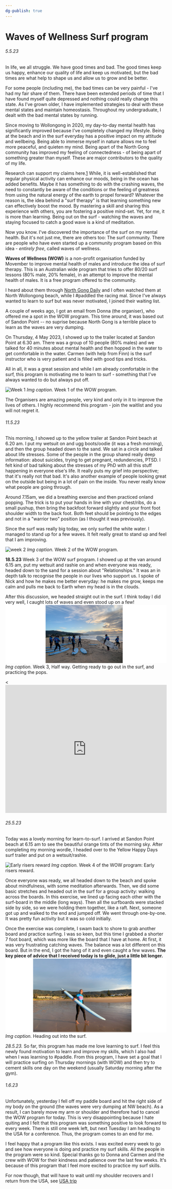 ```yaml
---
dg-publish: true
---
```

# Waves of Wellness Surf program
###### 5.5.23
In life, we all struggle. We have good times and bad. The good times keep us happy, enhance our quality of life and keep us motivated, but the bad times are what help to shape us and allow us to grow and be better. 

For some people (including me), the bad times can be very painful - I've had my fair share of them. There have been extended periods of time that I have found myself quite depressed and nothing could really change this state. As I've grown older, I have implemented strategies to deal with these mental states and maintain homeostasis. Throughout my undergraduate, I dealt with the bad mental states by running. 

Since moving to Wollongong in 2020, my day-to-day mental health has significantly improved because I've completely changed my lifestyle. Being at the beach and in the surf everyday has a positive impact on my attitude and wellbeing. Being able to immerse myself in nature allows me to feel more peaceful, and quieten my mind. Being apart of the North Gong community has improved my feeling of connectedness - of being apart of something greater than myself. These are major contributors to the quality of my life. 

Research can support my claims here.[1](https://www.frontiersin.org/articles/10.3389/fpsyg.2021.721238/full) While, it is well-established that regular physical activity can enhance our moods, being in the ocean has added benefits. Maybe it has something to do with the crashing waves, the need to constantly be aware of the conditions or the feeling of greatness from using the natural energy of the earth to propel forward? Whatever the reason is, the idea behind a "surf therapy" is that learning something new can effectively boost the mood. By mastering a skill and sharing this experience with others, you are fostering a positive mind-set. Yet, for me, it is more than learning. Being out on the surf - watching the waves and staying focused to catch a good wave is a kind of meditation. 

Now you know. I've discovered the importance of the surf on my mental health. But it's not just me, there are others too: The surf community. There are people who have even started up a community program based on this idea - *entirely free*, called waves of wellness. 

**Waves of Wellness (WOW)** is a non-profit organisation funded by  Movember to improve mental health of males and introduce the idea of surf therapy. This is an Australian wide program that tries to offer 80/20 surf lessons (80% male, 20% female), in an attempt to improve the mental health of males. It is a free program offered to the community. 

I heard about them through [North Gong Daily](https://northgongdaily.com/) and I often watched them at North Wollongong beach, while I #paddled the racing mal. Since I've always wanted to learn to surf but was never motivated, I joined their waiting list. 

A couple of weeks ago, I got an email from Donna (the organiser), who offered me a spot in the WOW program. This time around, it was based out of Sandon Point -- no suprise because North Gong is a terrible place to learn as the waves are very dumping. 

On Thursday, 4 May 2023, I showed up to the trailer located at Sandon Point at 6.30 am. There was a group of 10 people (80% males) and we talked for 40 minutes about mental health and then hopped in the water to get comfortable in the water. Carmen (with help from Finn) is the surf instructor who is very patient and is filled with good tips and tricks. 

All in all, it was a great session and while I am already comfortable in the surf, this program is motivating me to learn to surf - something that I've always wanted to do but always put off. 

![Week 1](pics/WOW.png)
*Img caption.* Week 1 of the WOW program. 

The Organisers are amazing people, very kind and only in it to improve the lives of others. I highly recommend this program - join the waitlist and you will not regret it. 

###### 11.5.23
This morning, I showed up to the yellow trailer at Sandon Point beach at 6.20 am. I put my wetsuit on and ugg boots/oodie (it was a fresh morning), and then the group headed down to the sand. We sat in a circle and talked about life stresses. Some of the people in the group shared really deep information: about suicides, trying to get pregnant, redundencies, PTSD. I felt kind of bad talking about the stresses of my PhD with all this stuff happening in everyone else's life. It really puts my grief into perspective; that it's really not that bad. It's also another example of people looking great on the outside but being in a lot of pain on the inside. You never really know what people are going through. 

Around 7.15am, we did a breathing exercise and then practiced onland popping. The trick is to put your hands in line with your chest/ribs, do a small pushup, then bring the backfoot forward slightly and your front foot shoulder width to the back foot. Both feet should be pointing to the edges and not in a "warrior two" position (as I thought it was previously). 

Since the surf was really big today, we only surfed the white water. I managed to stand up for a few waves. It felt really great to stand up and feel that I am improving. 

![week 2](pics/wow2.png)
*Img caption.* Week 2 of the WOW program.

**18.5.23**
Week 3 of the WOW surf program. I showed up at the van around 6.15 am, put my wetsuit and rashie on and when everyone was ready, headed down to the sand for a session about "Relationships." It was an in depth talk to recognise the people in our lives who support us. I spoke of Nick and how he makes me better everyday: he makes me grow, keeps me calm and pulls me back to Earth when my head is in the clouds. 

After this discussion, we headed straight out in the surf. I think today I did very well, I caught lots of waves and even stood up on a few! 
![Week 3](pics/WOWwk%203.png)
*Img caption.* Week 3, Half way. Getting ready to go out in the surf, and practicing the pops. 

<<iframe width= "100%" height= "400" src="https://player.vimeo.com/video/830009508?h=de1fd2fa5c&amp;badge=0&amp;autopause=0&amp;player_id=0&amp;app_id=58479" frameborder="0" allow="autoplay; fullscreen; picture-in-picture" allowfullscreen  title="IMG_0"></iframe>

###### 25.5.23
Today was a lovely morning for learn-to-surf. I arrived at Sandon Point beach at 6.15 am to see the beautiful orange tints of the morning sky. After completing my morning wordle, I headed over to the Yellow Happy Days surf trailer and put on a wetsuit/rashie. 

![Early risers reward](pics/wow-happy-van.png)
*Img caption.* Week 4 of the WOW program: Early risers reward. 

Once everyone was ready, we all headed down to the beach and spoke about mindfulness, with some meditation afterwards. Then, we did some basic stretches and headed out in the surf for a group activity: walking across the boards. In this exercise, we lined up facing each other with the surf-board in the middle (long ways). Then all the surfboards were stacked side by side, so we were holding them together, like a raft. Next, someone got up and walked to the end and jumped off. We went through one-by-one. It was pretty fun activity but it was so cold initially. 

Once the exercise was complete, I swam back to shore to grab another board and practice surfing. I was so keen, but this time I grabbed a shorter 7 foot board, which was more like the board that I have at home. At first, it was very frustrating catching waves. The balance was a lot different on this board. But in the end, I got the hang of it and even caught a few waves. **The key piece of advice that I received today is to glide, just a little bit longer.** 
![Week 4](pics/wow2week4.png)
*Img caption.* Heading out into the surf. 

*28.5.23.* So far, this program has made me love learning to surf. I feel this newly found motivation to learn and improve my skills, which I also had when I was learning to #paddle. From this program, I have set a goal that I will practice surfing on Thursday mornings (with WOW) and then try to cement skills one day on the weekend (usually Saturday morning after the gym). 


###### 1.6.23
Unfortunately, yesterday I fell off my paddle board and hit the right side of my body on the ground (the waves were very dumping at NW beach). As a result, I can barely move my arm or shoulder and therefore had to cancel the WOW program for today. This is very disappointing because I hate quiting and I felt that this program was something positive to look forward to every week. There is still one week left, but next Tuesday I am heading to the USA for a conference. Thus, the program comes to an end for me. 

I feel happy that a program like this exists. I was excited every week to go and see how everyone is doing and practice my surf skills. All the people in the program were so kind. Special thanks go to Donna and Carmen and the crew with WOW for their kindness and patience over the last few weeks. It's because of this program that I feel more excited to practice my surf skills. 

For now though, that will have to wait until my shoulder recovers and I return from the USA, see [USA trip](/life/trips/usa) 